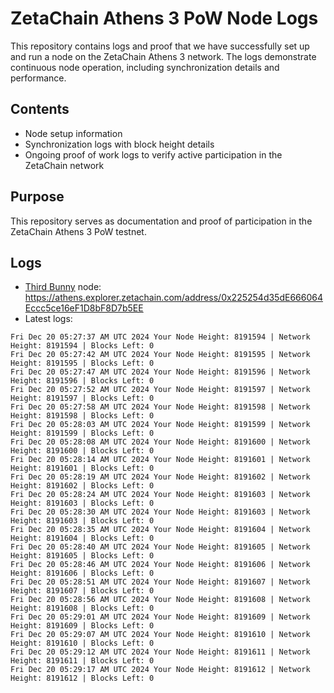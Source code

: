 # ZetaChain Athens 3 PoW Node Logs
This repository contains logs and proof that we have successfully set up and run a node on the ZetaChain Athens 3 network. The logs demonstrate continuous node operation, including synchronization details and performance.

## Contents
- Node setup information
- Synchronization logs with block height details
- Ongoing proof of work logs to verify active participation in the ZetaChain network

## Purpose
This repository serves as documentation and proof of participation in the ZetaChain Athens 3 PoW testnet.

## Logs

- [Third Bunny](https://thirdbunny.xyz/) node: https://athens.explorer.zetachain.com/address/0x225254d35dE666064Eccc5ce16eF1D8bF8D7b5EE
- Latest logs:
```
Fri Dec 20 05:27:37 AM UTC 2024 Your Node Height: 8191594 | Network Height: 8191594 | Blocks Left: 0
Fri Dec 20 05:27:42 AM UTC 2024 Your Node Height: 8191595 | Network Height: 8191595 | Blocks Left: 0
Fri Dec 20 05:27:47 AM UTC 2024 Your Node Height: 8191596 | Network Height: 8191596 | Blocks Left: 0
Fri Dec 20 05:27:52 AM UTC 2024 Your Node Height: 8191597 | Network Height: 8191597 | Blocks Left: 0
Fri Dec 20 05:27:58 AM UTC 2024 Your Node Height: 8191598 | Network Height: 8191598 | Blocks Left: 0
Fri Dec 20 05:28:03 AM UTC 2024 Your Node Height: 8191599 | Network Height: 8191599 | Blocks Left: 0
Fri Dec 20 05:28:08 AM UTC 2024 Your Node Height: 8191600 | Network Height: 8191600 | Blocks Left: 0
Fri Dec 20 05:28:14 AM UTC 2024 Your Node Height: 8191601 | Network Height: 8191601 | Blocks Left: 0
Fri Dec 20 05:28:19 AM UTC 2024 Your Node Height: 8191602 | Network Height: 8191602 | Blocks Left: 0
Fri Dec 20 05:28:24 AM UTC 2024 Your Node Height: 8191603 | Network Height: 8191603 | Blocks Left: 0
Fri Dec 20 05:28:30 AM UTC 2024 Your Node Height: 8191603 | Network Height: 8191603 | Blocks Left: 0
Fri Dec 20 05:28:35 AM UTC 2024 Your Node Height: 8191604 | Network Height: 8191604 | Blocks Left: 0
Fri Dec 20 05:28:40 AM UTC 2024 Your Node Height: 8191605 | Network Height: 8191605 | Blocks Left: 0
Fri Dec 20 05:28:46 AM UTC 2024 Your Node Height: 8191606 | Network Height: 8191606 | Blocks Left: 0
Fri Dec 20 05:28:51 AM UTC 2024 Your Node Height: 8191607 | Network Height: 8191607 | Blocks Left: 0
Fri Dec 20 05:28:56 AM UTC 2024 Your Node Height: 8191608 | Network Height: 8191608 | Blocks Left: 0
Fri Dec 20 05:29:01 AM UTC 2024 Your Node Height: 8191609 | Network Height: 8191609 | Blocks Left: 0
Fri Dec 20 05:29:07 AM UTC 2024 Your Node Height: 8191610 | Network Height: 8191610 | Blocks Left: 0
Fri Dec 20 05:29:12 AM UTC 2024 Your Node Height: 8191611 | Network Height: 8191611 | Blocks Left: 0
Fri Dec 20 05:29:17 AM UTC 2024 Your Node Height: 8191612 | Network Height: 8191612 | Blocks Left: 0
```

